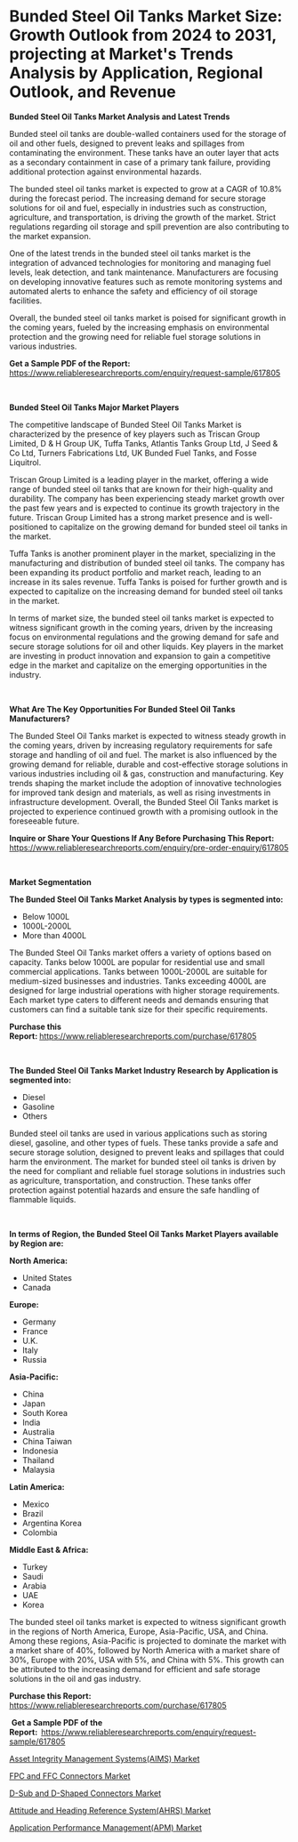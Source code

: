 <p><h1>Bunded Steel Oil Tanks Market Size: Growth Outlook from 2024 to 2031, projecting at Market's Trends Analysis by Application, Regional Outlook, and Revenue</h1></p><p><strong>Bunded Steel Oil Tanks Market Analysis and Latest Trends</strong></p>
<p><p>Bunded steel oil tanks are double-walled containers used for the storage of oil and other fuels, designed to prevent leaks and spillages from contaminating the environment. These tanks have an outer layer that acts as a secondary containment in case of a primary tank failure, providing additional protection against environmental hazards.</p><p>The bunded steel oil tanks market is expected to grow at a CAGR of 10.8% during the forecast period. The increasing demand for secure storage solutions for oil and fuel, especially in industries such as construction, agriculture, and transportation, is driving the growth of the market. Strict regulations regarding oil storage and spill prevention are also contributing to the market expansion.</p><p>One of the latest trends in the bunded steel oil tanks market is the integration of advanced technologies for monitoring and managing fuel levels, leak detection, and tank maintenance. Manufacturers are focusing on developing innovative features such as remote monitoring systems and automated alerts to enhance the safety and efficiency of oil storage facilities.</p><p>Overall, the bunded steel oil tanks market is poised for significant growth in the coming years, fueled by the increasing emphasis on environmental protection and the growing need for reliable fuel storage solutions in various industries.</p></p>
<p><strong>Get a Sample PDF of the Report:&nbsp;</strong> <a href="https://www.reliableresearchreports.com/enquiry/request-sample/617805">https://www.reliableresearchreports.com/enquiry/request-sample/617805</a></p>
<p>&nbsp;</p>
<p><strong>Bunded Steel Oil Tanks Major Market Players</strong></p>
<p><p>The competitive landscape of Bunded Steel Oil Tanks Market is characterized by the presence of key players such as Triscan Group Limited, D & H Group UK, Tuffa Tanks, Atlantis Tanks Group Ltd, J Seed & Co Ltd, Turners Fabrications Ltd, UK Bunded Fuel Tanks, and Fosse Liquitrol.</p><p>Triscan Group Limited is a leading player in the market, offering a wide range of bunded steel oil tanks that are known for their high-quality and durability. The company has been experiencing steady market growth over the past few years and is expected to continue its growth trajectory in the future. Triscan Group Limited has a strong market presence and is well-positioned to capitalize on the growing demand for bunded steel oil tanks in the market.</p><p>Tuffa Tanks is another prominent player in the market, specializing in the manufacturing and distribution of bunded steel oil tanks. The company has been expanding its product portfolio and market reach, leading to an increase in its sales revenue. Tuffa Tanks is poised for further growth and is expected to capitalize on the increasing demand for bunded steel oil tanks in the market.</p><p>In terms of market size, the bunded steel oil tanks market is expected to witness significant growth in the coming years, driven by the increasing focus on environmental regulations and the growing demand for safe and secure storage solutions for oil and other liquids. Key players in the market are investing in product innovation and expansion to gain a competitive edge in the market and capitalize on the emerging opportunities in the industry.</p></p>
<p>&nbsp;</p>
<p><strong>What Are The Key Opportunities For Bunded Steel Oil Tanks Manufacturers?</strong></p>
<p><p>The Bunded Steel Oil Tanks market is expected to witness steady growth in the coming years, driven by increasing regulatory requirements for safe storage and handling of oil and fuel. The market is also influenced by the growing demand for reliable, durable and cost-effective storage solutions in various industries including oil & gas, construction and manufacturing. Key trends shaping the market include the adoption of innovative technologies for improved tank design and materials, as well as rising investments in infrastructure development. Overall, the Bunded Steel Oil Tanks market is projected to experience continued growth with a promising outlook in the foreseeable future.</p></p>
<p><strong>Inquire or Share Your Questions If Any Before Purchasing This Report:</strong> <a href="https://www.reliableresearchreports.com/enquiry/pre-order-enquiry/617805">https://www.reliableresearchreports.com/enquiry/pre-order-enquiry/617805</a></p>
<p>&nbsp;</p>
<p><strong>Market Segmentation</strong></p>
<p><strong>The Bunded Steel Oil Tanks Market Analysis by types is segmented into:</strong></p>
<p><ul><li>Below 1000L</li><li>1000L-2000L</li><li>More than 4000L</li></ul></p>
<p><p>The Bunded Steel Oil Tanks market offers a variety of options based on capacity. Tanks below 1000L are popular for residential use and small commercial applications. Tanks between 1000L-2000L are suitable for medium-sized businesses and industries. Tanks exceeding 4000L are designed for large industrial operations with higher storage requirements. Each market type caters to different needs and demands ensuring that customers can find a suitable tank size for their specific requirements.</p></p>
<p><strong>Purchase this Report:&nbsp;</strong><a href="https://www.reliableresearchreports.com/purchase/617805">https://www.reliableresearchreports.com/purchase/617805</a></p>
<p>&nbsp;</p>
<p><strong>The Bunded Steel Oil Tanks Market Industry Research by Application is segmented into:</strong></p>
<p><ul><li>Diesel</li><li>Gasoline</li><li>Others</li></ul></p>
<p><p>Bunded steel oil tanks are used in various applications such as storing diesel, gasoline, and other types of fuels. These tanks provide a safe and secure storage solution, designed to prevent leaks and spillages that could harm the environment. The market for bunded steel oil tanks is driven by the need for compliant and reliable fuel storage solutions in industries such as agriculture, transportation, and construction. These tanks offer protection against potential hazards and ensure the safe handling of flammable liquids.</p></p>
<p>&nbsp;</p>
<p><strong>In terms of Region, the Bunded Steel Oil Tanks Market Players available by Region are:</strong></p>
<p>
    <p> <strong> North America: </strong>
        <ul>
            <li>United States</li>
            <li>Canada</li>
        </ul>
        </p> 
    <p> <strong> Europe: </strong>
        <ul>
            <li>Germany</li>
            <li>France</li>
            <li>U.K.</li>
            <li>Italy</li>
            <li>Russia</li>
        </ul>
        </p> 
    <p> <strong> Asia-Pacific: </strong>
        <ul>
            <li>China</li>
            <li>Japan</li>
            <li>South Korea</li>
            <li>India</li>
            <li>Australia</li>
            <li>China Taiwan</li>
            <li>Indonesia</li>
            <li>Thailand</li>
            <li>Malaysia</li>
        </ul>
        </p> 
    <p> <strong> Latin America: </strong>
        <ul>
            <li>Mexico</li>
            <li>Brazil</li>
            <li>Argentina Korea</li>
            <li>Colombia</li>
        </ul>
        </p> 
    <p> <strong> Middle East & Africa: </strong>
        <ul>
            <li>Turkey</li>
            <li>Saudi</li>
            <li>Arabia</li>
            <li>UAE</li>
            <li>Korea</li>
        </ul>
    </p>
    </p>
<p><p>The bunded steel oil tanks market is expected to witness significant growth in the regions of North America, Europe, Asia-Pacific, USA, and China. Among these regions, Asia-Pacific is projected to dominate the market with a market share of 40%, followed by North America with a market share of 30%, Europe with 20%, USA with 5%, and China with 5%. This growth can be attributed to the increasing demand for efficient and safe storage solutions in the oil and gas industry.</p></p>
<p><strong>Purchase this Report: </strong><a href="https://www.reliableresearchreports.com/purchase/617805">https://www.reliableresearchreports.com/purchase/617805</a></p>
<p>&nbsp;<strong>Get a Sample PDF of the Report:&nbsp;&nbsp;</strong><a href="https://www.reliableresearchreports.com/enquiry/request-sample/617805">https://www.reliableresearchreports.com/enquiry/request-sample/617805</a></p>
<p><strong></strong></p>
<p><p><a href="https://fuschia-pecorino-a6d.notion.site/Asset-Integrity-Management-Systems-AIMS-Market-Growth-Market-Trends-COVID-19-Impact-and-Forecast-99c3728048ec4f4e96e3606e57fbbfe6">Asset Integrity Management Systems(AIMS) Market</a></p><p><a href="https://view.publitas.com/reportprime-1/decoding-the-fpc-and-ffc-connectors-market-a-deep-dive-into-the-latest-market-trends-market-segmentation-and-competitive-analysis/">FPC and FFC Connectors Market</a></p><p><a href="https://view.publitas.com/reportprime-1/d-sub-and-d-shaped-connectors-market-size-and-examines-its-market-scope-with-a-primary-focus-on-growth-opportunities-and-forecasted-trends-spanning-from-2024-to-2031/">D-Sub and D-Shaped Connectors Market</a></p><p><a href="https://changeable-paste-463.notion.site/Attitude-and-Heading-Reference-System-AHRS-Market-Size-Evaluating-its-Market-Trends-Growth-and-P-ab6884fb372b4abb9cff8195d73f3504">Attitude and Heading Reference System(AHRS) Market</a></p><p><a href="https://florentine-yuzu-f42.notion.site/Global-Application-Performance-Management-APM-Market-by-Types-Applications-and-Major-Players-wit-b8c8bee52da54ff08653d7b370468648">Application Performance Management(APM) Market</a></p></p>